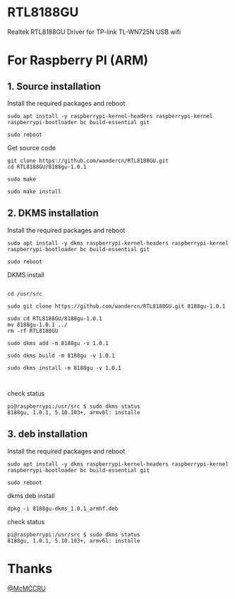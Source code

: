 # RTL8188GU
Realtek RTL8188GU Driver for TP-link TL-WN725N USB wifi


# For Raspberry PI (ARM)
## 1. Source installation

 Install the required packages and reboot

```
sudo apt install -y raspberrypi-kernel-headers raspberrypi-kernel raspberrypi-bootloader bc build-essential git

sudo reboot

```

Get source code

```
git clone https://github.com/wandercn/RTL8188GU.git
cd RTL8188GU/8188gu-1.0.1

sudo make

sudo make install

```

## 2. DKMS installation

 Install the required packages and reboot

```
sudo apt install -y dkms raspberrypi-kernel-headers raspberrypi-kernel raspberrypi-bootloader bc build-essential git

sudo reboot
```

DKMS install

```

cd /usr/src

sudo git clone https://github.com/wandercn/RTL8188GU.git 8188gu-1.0.1

sudo cd RTL8188GU/8188gu-1.0.1
mv 8188gu-1.0.1 ../ 
rm -rf RTL8188GU

sudo dkms add -m 8188gu -v 1.0.1 

sudo dkms build -m 8188gu -v 1.0.1

sudo dkms install -m 8188gu -v 1.0.1



```
check status

```
pi@raspberrypi:/usr/src $ sudo dkms status
8188gu, 1.0.1, 5.10.103+, armv6l: installe

```
## 3. deb installation

 Install the required packages and reboot

```
sudo apt install -y dkms raspberrypi-kernel-headers raspberrypi-kernel raspberrypi-bootloader bc build-essential git

sudo reboot
```

dkms deb install

```
dpkg -i 8188gu-dkms_1.0.1_armhf.deb

```

check status

```
pi@raspberrypi:/usr/src $ sudo dkms status
8188gu, 1.0.1, 5.10.103+, armv6l: installe

```


# Thanks
 [@McMCCRU](https://github.com/McMCCRU/rtl8188gu)
